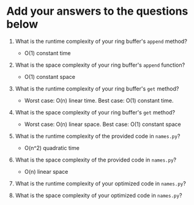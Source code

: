 # Add your answers to the questions below

1. What is the runtime complexity of your ring buffer's `append` method?
   - O(1) constant time

2. What is the space complexity of your ring buffer's `append` function?
   - O(1) constant space

3. What is the runtime complexity of your ring buffer's `get` method?
   - Worst case: O(n) linear time. Best case: O(1) constant time.

4. What is the space complexity of your ring buffer's `get` method?
   - Worst case: O(n) linear space. Best case: O(1) constant space

5. What is the runtime complexity of the provided code in `names.py`?
   - O(n^2) quadratic time

6. What is the space complexity of the provided code in `names.py`?
   - O(n) linear space

7. What is the runtime complexity of your optimized code in `names.py`?

8. What is the space complexity of your optimized code in `names.py`?
